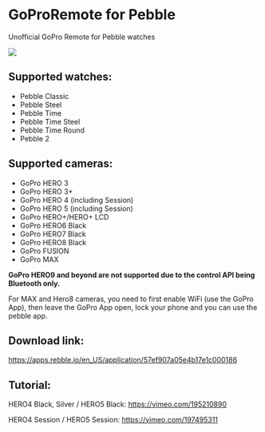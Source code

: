 # GoProRemote for Pebble

Unofficial GoPro Remote for Pebble watches

![](https://i.imgur.com/I1W3CaY.jpg)

## Supported watches:

* Pebble Classic
* Pebble Steel
* Pebble Time
* Pebble Time Steel
* Pebble Time Round
* Pebble 2

## Supported cameras:

* GoPro HERO 3
* GoPro HERO 3+
* GoPro HERO 4 (including Session)
* GoPro HERO 5 (including Session)
* GoPro HERO+/HERO+ LCD
* GoPro HERO6 Black
* GoPro HERO7 Black
* GoPro HERO8 Black
* GoPro FUSION
* GoPro MAX

**GoPro HERO9 and beyond are not supported due to the control API being Bluetooth only.**

For MAX and Hero8 cameras, you need to first enable WiFi (use the GoPro App), then leave the GoPro App open, lock your phone and you can use the pebble app.

## Download link:

https://apps.rebble.io/en_US/application/57ef907a05e4b17e1c000186

## Tutorial:

HERO4 Black, Silver / HERO5 Black: https://vimeo.com/195210890

HERO4 Session / HERO5 Session: https://vimeo.com/197495311
